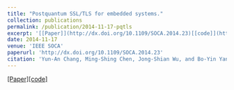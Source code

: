 ```yaml
---
title: "Postquantum SSL/TLS for embedded systems."
collection: publications
permalink: /publication/2014-11-17-pqtls
excerpt: '[[Paper]](http://dx.doi.org/10.1109/SOCA.2014.23)[[code]](https://github.com/fast-crypto-lab/mbedtls)'
date: 2014-11-17
venue: 'IEEE SOCA'
paperurl: 'http://dx.doi.org/10.1109/SOCA.2014.23'
citation: 'Yun-An Chang, Ming-Shing Chen, Jong-Shian Wu, and Bo-Yin Yang. &quot;Postquantum SSL/TLS for embedded systems.&quot; <i>7th IEEE International Conference on Service-Oriented Computing and Applications, SOCA 2014,</i> Ppages 266–270. IEEE Computer Society, 2014.'
---
```

[[Paper]](http://dx.doi.org/10.1109/SOCA.2014.23)[[code]](https://github.com/fast-crypto-lab/mbedtls)


